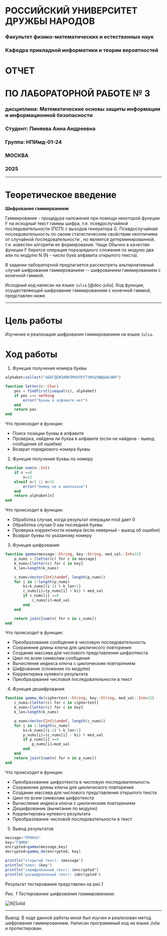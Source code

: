 # РОССИЙСКИЙ УНИВЕРСИТЕТ ДРУЖБЫ НАРОДОВ
### Факультет физико-математических и естественных наук
### Кафедра прикладной информатики и теории вероятностей 


# ОТЧЕТ
# ПО ЛАБОРАТОРНОЙ РАБОТЕ  № 3
### дисциплина: Математические основы защиты информации и информационной безопасности


### Студент: Пиняева Анна Андреевна
### Группа: НПИмд-01-24

### МОСКВА
### 2025 

-----------

# Теоретическое введение
**Шифрование гаммирванием**  

Гаммирование - процедура наложения при помощи некоторой функции F на
исходный текст гаммы шифра, т.е. псевдослучайной последовательности (ПСП) с
выходов генератора G. Псевдослучайная последовательность по своим статистическим свойствам неотличима от случайной последовательности , но
является детерминированной, т.е. известен алгоритм ее формирования. Чаще
Обычно в качестве функции F берется операция поразрядного сложения по
модулю два или по модулю N (N - число букв алфавита открытого текста).

В задании лабораторной предлагается рассмотреть альтернативный случай шифрования гаммированием -- шифрованием гаммированием с конечной гаммой. 

Исходный код написан на языке `Julia` [@doc-julia]. Код функции, осуществляющей шифрование гаммированием с конечной гаммой, представлен ниже.

-----------

# Цель работы

Изучение и реализация шифрования гаммированием на языке `Julia`. 

# Ход работы
1. Функция получения номера буквы

```julia
alphabet=collect("АБВГДЕЖЗИЙКЛМНОПРСТУФХЦЧШЩЪЫЬЭЮЯ")

function letter(c::Char)
    pos = findfirst(isequal(c), alphabet)
    if pos === nothing
        error("Буквы в алфавите нет")
    end
    return pos
end
```
Что происходит в функции:
- Поиск позиции буквы в алфавите
- Проверка, найдена ли буква в алфавите (если не найдена - вывод сообщения об ошибке)
- Возврат порядкового номера буквы

2. Функция получения буквы по номеру

```julia
function num(n::Int)
    if n ==0
        n=32
    elseif n<1 || n>32
        error("Номер не в диапазоне")
    end
    return alphabet[n]
end
```
Что происходит в функции:
- Обработка случая, когда результат операции mod дает 0
- Обработка случая 0 как последней буквы
- Проверка корректности номера (если неверный - выаод об ошибке)
- Возврат буквы по указаному номеру

3. Функция шифрования

```julia
function gamma(message::String, key::String, mod_val::Int=32)
    p_nums = [letter(c) for c in message]
    k_nums=[letter(c) for c in key]
    k_len=length(k_nums)

    c_nums=Vector{Int}(undef, length(p_nums))
    for i in 1:length(p_nums)
        ki=k_nums[(i-1) % k_len+1]
        c_nums[i]=(p_nums[i] + ki) % mod_val
        if c_nums[i] ==0
            c_nums[i]=mod_val
        end
    end

    return join([num(n) for n in c_nums])
end
```
Что происходит в функции:
- Преобразование сообщения в числовую последовательность
- Сохранение длины ключа для цикличесого повторения
- Создание массива для числового представления шифротекста
- Цикл по всем символам сообщения
- Вычисление индекса ключа с циклическим повторением
- Шифрование (сложение по модулю)
- Корректирвка нулевого результата
- Преобразрвание числовой последовательности в текст

4. Функция дешифрования

```julia
function gamma_de(ciphertext::String, key::String, mod_val::Int=32)
    c_nums=[letter(c) for c in ciphertext]
    k_nums=[letter(c) for c in key]
    k_len=length(k_nums)

    p_nums=Vector{Int}(undef, length(c_nums))
    for i in 1:length(c_nums)
        ki=k_nums[(i-1) % k_len+1]
        p_nums[i]=(c_nums[i] - ki) % mod_val
        if p_nums[i] ==0
            p_nums[i]=mod_val
        end
    end
    return join([num(n) for n in p_nums])
end
```
Что происходит в функции:
- Преобразование шифротекста в числовую последовательность
- Сохранение длины ключа для циклического повторения
- Создание массива для числового представления открытого текста
- Цикл по всем символам шифротекста
- Вычисление индекса ключа с циклическим повторением
- Дешифрование (вычитание по модулю)
- Корректировка нулевого результата
- Преобразование числовой последовательности в текст

5. Вывод результатов
```julia
message="ПРИКАЗ"
key="ГАММА"
encrypted=gamma(message,key)
decrypted=gamma_de(encrypted, key)

println("открытый текст: $message")
println("ключ: $key")
println("зашифрованный текст: $encrypted")
println("расшифрованный текст: $decrypted")
```
Результат тестирования представлен на рис.1 


*Рис. 1 Тестирование шифрования гаммированием:*

![N|Solid](https://sun9-79.userapi.com/s/v1/if2/B6E2Ya8Cy7vp_rDhaKc39Xcbe-VtRJuk_yZlk4tfib8CbXvQOMc3bSPP_63T7Kw1C_Tg6yidXr0JflFfoqNJC39u.jpg?quality=95&as=32x5,48x8,72x12,108x18,160x26,240x39,360x59,480x78,540x88,640x104,720x117,1080x176,1280x209,1440x235,1900x310&from=bu&cs=1900x0)



-----------

Вывод: В ходе данной работы мной был изучен и реализован метод шифрования гаммированием.   Написан программный код на языке Julia и протестирован. 
